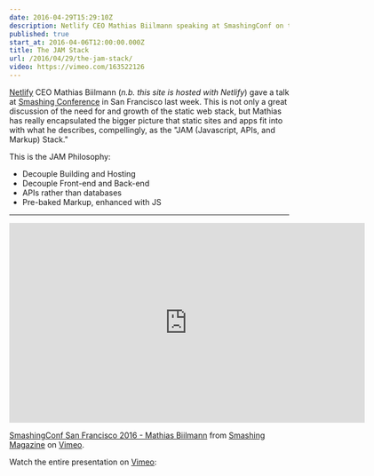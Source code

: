 ```yaml
---
date: 2016-04-29T15:29:10Z
description: Netlify CEO Mathias Biilmann speaking at SmashingConf on the JAM Stack.
published: true
start_at: 2016-04-06T12:00:00.000Z
title: The JAM Stack
url: /2016/04/29/the-jam-stack/
video: https://vimeo.com/163522126
---
```


[Netlify](https://www.netlify.com/) CEO Mathias Biilmann (_n.b. this site is hosted with Netlify_) gave a talk at [Smashing Conference](http://smashingconf.com/sf-2016/speakers/mathias-biilman) in San Francisco last week. This is not only a great discussion of the need for and growth of the static web stack, but Mathias has really encapsulated the bigger picture that static sites and apps fit into with what he describes, compellingly, as the "JAM (Javascript, APIs, and Markup) Stack."


This is the JAM Philosophy:

- Decouple Building and Hosting
- Decouple Front-end and Back-end
- APIs rather than databases
- Pre-baked Markup, enhanced with JS


---

<div class="embed-container">
<iframe src="https://player.vimeo.com/video/163522126?title=0&byline=0&portrait=0" width="640" height="360" frameborder="0" webkitallowfullscreen mozallowfullscreen allowfullscreen></iframe>
<p><a href="https://vimeo.com/163522126">SmashingConf San Francisco 2016 - Mathias Biilmann</a> from <a href="https://vimeo.com/smashingmagazine">Smashing Magazine</a> on <a href="https://vimeo.com">Vimeo</a>.</p>
</div>


Watch the entire presentation on [Vimeo](https://vimeo.com/163522126):
